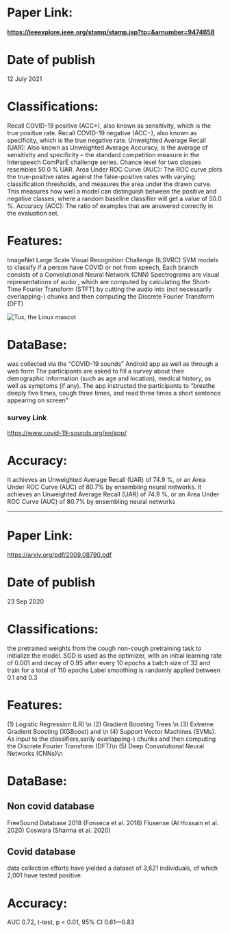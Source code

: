# Paper Link:

#### https://ieeexplore.ieee.org/stamp/stamp.jsp?tp=&arnumber=9474658

# Date of publish 
12 July 2021

# Classifications:

Recall COVID-19 positive (ACC+), also known as sensitivity, which is the true positive rate. 
Recall COVID-19 negative (ACC−), also known as specificity, which is the true negative rate.
Unweighted Average Recall (UAR): Also known as Unweighted Average Accuracy, is the average of sensitivity and specificity – the standard competition measure in the Interspeech ComParE challenge series. Chance level for two classes resembles 50.0 % UAR. 
Area Under ROC Curve (AUC): The ROC curve plots the true-positive rates against the false-positive rates with varying classification thresholds, and measures the area under the drawn curve. This measures how well a model can distinguish between the positive and negative classes, where a random baseline classifier will get a value of 50.0 %.
Accuracy (ACC): The ratio of examples that are answered correctly in the evaluation set.

# Features:
ImageNet Large Scale Visual Recognition Challenge (ILSVRC)
SVM models to classify if a person have COVID or not from speech,
Each branch consists of a Convolutional Neural Network (CNN)
Spectrograms are visual representations of audio , which are computed by calculating the Short-Time Fourier Transform (STFT)  by cutting the audio into (not necessarily overlapping-) chunks and then computing the Discrete Fourier Transform (DFT)

![Tux, the Linux mascot](https://ieeexplore.ieee.org/mediastore_new/IEEE/content/media/9474585/9474649/9474658/9474658-fig-1-source-large.gif)

# DataBase:

was collected via the “COVID-19 sounds” Android app as well as through a web form The participants are asked to fill a survey about their demographic information (such as age and location), medical history, as well as symptoms (if any). The app instructed the participants to “breathe deeply five times, cough three times, and read three times a short sentence appearing on screen” 

### survey Link
https://www.covid-19-sounds.org/en/app/

# Accuracy:
 It achieves an Unweighted Average Recall (UAR) of 74.9 %, or an Area Under ROC Curve (AUC) of 80.7% by ensembling neural networks. it achieves an Unweighted Average Recall (UAR) of 74.9 %, or an Area Under ROC Curve (AUC) of 80.7% by ensembling neural networks
 
 <hr />
 
 
# Paper Link:

https://arxiv.org/pdf/2009.08790.pdf

# Date of publish 
23 Sep 2020

# Classifications:

the pretrained weights from the cough non-cough pretraining task to initialize the model.
SGD is used as the optimizer, with an initial learning rate of 0.001 and decay of 0.95 after every 10 epochs
a batch size of 32 and train for a total of 110 epochs
Label smoothing is randomly applied between 0.1 and 0.3

# Features:
(1) Logistic Regression (LR) \n
(2) Gradient Boosting Trees \n
(3) Extreme Gradient Boosting (XGBoost) and \n
(4) Support Vector Machines (SVMs). As input to the classifiers,sarily overlapping-) chunks and then computing the Discrete Fourier Transform (DFT)\n
(5) Deep Convolutional Neural Networks (CNNs)\n


# DataBase:
## Non covid database
FreeSound Database 2018 (Fonseca et al. 2018)
Flusense (Al Hossain et al. 2020)
Coswara (Sharma et al. 2020)
## Covid database
data collection efforts have yielded a dataset of 3,621 individuals, of which 2,001 have tested positive.

# Accuracy:
AUC 0.72, t-test, p < 0.01, 95% CI 0.61—0.83

